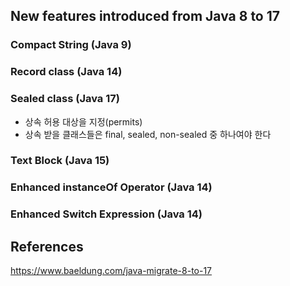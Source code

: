

## New features introduced from Java 8 to 17
### Compact String (Java 9)

### Record class (Java 14)


### Sealed class (Java 17)
- 상속 허용 대상을 지정(permits)
- 상속 받을 클래스들은 final, sealed, non-sealed 중 하나여야 한다


### Text Block (Java 15)


### Enhanced instanceOf Operator (Java 14)

### Enhanced Switch Expression (Java 14)

## References
https://www.baeldung.com/java-migrate-8-to-17

